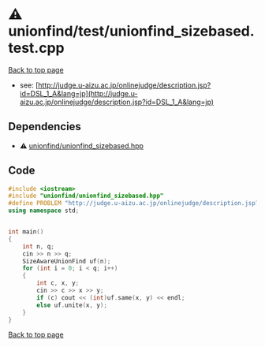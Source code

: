 <!-- mathjax config similar to math.stackexchange -->
<script type="text/javascript" async
  src="https://cdnjs.cloudflare.com/ajax/libs/mathjax/2.7.5/MathJax.js?config=TeX-MML-AM_CHTML">
</script>
<script type="text/x-mathjax-config">
  MathJax.Hub.Config({
    TeX: { equationNumbers: { autoNumber: "AMS" }},
    tex2jax: {
      inlineMath: [ ['$','$'] ],
      processEscapes: true
    },
    "HTML-CSS": { matchFontHeight: false },
    displayAlign: "left",
    displayIndent: "2em"
  });
</script>

<script type="text/javascript" src="https://cdnjs.cloudflare.com/ajax/libs/jquery/3.4.1/jquery.min.js"></script>
<script src="https://cdn.jsdelivr.net/npm/jquery-balloon-js@1.1.2/jquery.balloon.min.js" integrity="sha256-ZEYs9VrgAeNuPvs15E39OsyOJaIkXEEt10fzxJ20+2I=" crossorigin="anonymous"></script>
<script type="text/javascript" src="../../../assets/js/copy-button.js"></script>
<link rel="stylesheet" href="../../../assets/css/copy-button.css" />


# :warning: unionfind/test/unionfind_sizebased.test.cpp


[Back to top page](../../../index.html)

* see: [http://judge.u-aizu.ac.jp/onlinejudge/description.jsp?id=DSL_1_A&lang=jp](http://judge.u-aizu.ac.jp/onlinejudge/description.jsp?id=DSL_1_A&lang=jp)


## Dependencies
* :warning: [unionfind/unionfind_sizebased.hpp](../../../library/unionfind/unionfind_sizebased.hpp.html)


## Code
```cpp
#include <iostream>
#include "unionfind/unionfind_sizebased.hpp"
#define PROBLEM "http://judge.u-aizu.ac.jp/onlinejudge/description.jsp?id=DSL_1_A&lang=jp"
using namespace std;


int main()
{
    int n, q;
    cin >> n >> q;
    SizeAwareUnionFind uf(n);
    for (int i = 0; i < q; i++)
    {
        int c, x, y;
        cin >> c >> x >> y;
        if (c) cout << (int)uf.same(x, y) << endl;
        else uf.unite(x, y);
    }
}

```

[Back to top page](../../../index.html)

